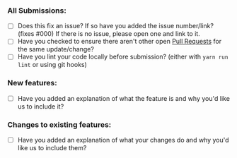 <!--
Thank you for contributing to this project! You must fill out the information below before we can review this pull request. By explaining why you're making a change (or linking to a pull request) and what changes you've made, we can triage your pull request to the best possible team for review.

See our [CONTRIBUTING.md](/main/CONTRIBUTING.md) for information how to contribute.

Thanks again!
-->


### All Submissions:

* [ ] Does this fix an issue? If so have you added the issue number/link? (fixes #000) If there is no issue, please open one and link to it.
* [ ] Have you checked to ensure there aren't other open [Pull Requests](https://github.com/2xAA/genmdm-editor/pulls) for the same update/change?
* [ ] Have you lint your code locally before submission? (either with `yarn run lint` or using git hooks)

<!-- You can erase any parts of this template not applicable to your Pull Request. -->

### New features:

* [ ] Have you added an explanation of what the feature is and why you'd like us to include it?

### Changes to existing features:

* [ ] Have you added an explanation of what your changes do and why you'd like us to include them?
